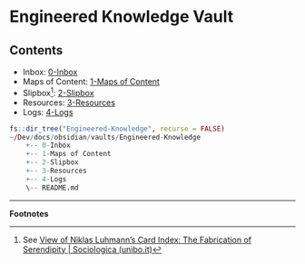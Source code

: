 # Engineered Knowledge Vault

## Contents

- Inbox: [0-Inbox](./0-Inbox/README.md)
- Maps of Content: [1-Maps of Content](1-Maps-of-Content/README.md)
- Slipbox[^1]:  [2-Slipbox](./2-Slipbox/README.md)
- Resources: [3-Resources](./3-Resources/README.md)
- Logs: [4-Logs](./4-Logs/README.md)

```R
fs::dir_tree("Engineered-Knowledge", recurse = FALSE)
~/Dev/docs/obsidian/vaults/Engineered-Knowledge
	+-- 0-Inbox
	+-- 1-Maps of Content
	+-- 2-Slipbox
	+-- 3-Resources
	+-- 4-Logs
	\-- README.md
```


***

**Footnotes**


[^1]: See [View of Niklas Luhmann’s Card Index: The Fabrication of Serendipity | Sociologica (unibo.it)](https://sociologica.unibo.it/article/view/8350/8270)